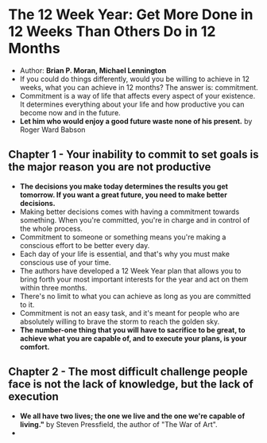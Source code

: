 # The 12 Week Year: Get More Done in 12 Weeks Than Others Do in 12 Months
- Author: **Brian P. Moran, Michael Lennington**
- If you could do things differently, would you be willing to achieve in 12 weeks, what you can achieve in 12 months? The answer is: commitment.
- Commitment is a way of life that affects every aspect of your existence. It determines everything about your life and how productive you can become now and in the future.
- **Let him who would enjoy a good future waste none of his present.** by Roger Ward Babson

## Chapter 1 - Your inability to commit to set goals is the major reason you are not productive
- **The decisions you make today determines the results you get tomorrow. If you want a great future, you need to make better decisions.**
- Making better decisions comes with having a commitment towards something. When you're committed, you're in charge and in control of the whole process. 
- Commitment to someone or something means you're making a conscious effort to be better every day.
- Each day of your life is essential, and that's why you must make conscious use of your time.
- The authors have developed a 12 Week Year plan that allows you to bring forth your most important interests for the year and act on them within three months.
- There's no limit to what you can achieve as long as you are committed to it.
- Commitment is not an easy task, and it's meant for people who are absolutely willing to brave the storm to reach the golden sky.
- **The number-one thing that you will have to sacrifice to be great, to achieve what you are capable of, and to execute your plans, is your comfort.**

## Chapter 2 - The most difficult challenge people face is not the lack of knowledge, but the lack of execution
- **We all have two lives; the one we live and the one we're capable of living."** by Steven Pressfield, the author of "The War of Art".
- 
